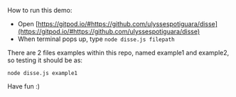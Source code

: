 How to run this demo:
- Open [https://gitpod.io/#https://github.com/ulyssespotiguara/disse](https://gitpod.io/#https://github.com/ulyssespotiguara/disse)
- When terminal pops up, type
`node disse.js filepath`

There are 2 files examples within this repo, named example1 and example2, so testing it should be as:

`node disse.js example1`

Have fun :)
